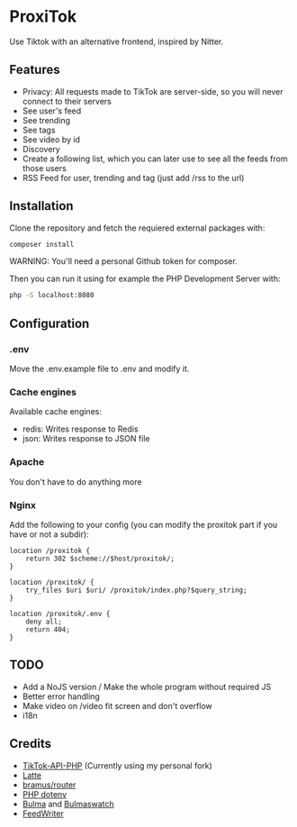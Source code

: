 # ProxiTok
Use Tiktok with an alternative frontend, inspired by Nitter.

## Features
* Privacy: All requests made to TikTok are server-side, so you will never connect to their servers
* See user's feed
* See trending
* See tags
* See video by id
* Discovery
* Create a following list, which you can later use to see all the feeds from those users
* RSS Feed for user, trending and tag (just add /rss to the url)

## Installation
Clone the repository and fetch the requiered external packages with:
```bash
composer install
```

WARNING: You'll need a personal Github token for composer.

Then you can run it using for example the PHP Development Server with:
```bash
php -S localhost:8080
```

## Configuration
### .env
Move the .env.example file to .env and modify it.

### Cache engines
Available cache engines:
* redis: Writes response to Redis
* json: Writes response to JSON file

### Apache
You don't have to do anything more

### Nginx
Add the following to your config (you can modify the proxitok part if you have or not a subdir):
```
location /proxitok {
    return 302 $scheme://$host/proxitok/;
}

location /proxitok/ {
    try_files $uri $uri/ /proxitok/index.php?$query_string;
}

location /proxitok/.env {
    deny all;
    return 404;
}
```

## TODO
* Add a NoJS version / Make the whole program without required JS
* Better error handling
* Make video on /video fit screen and don't overflow
* i18n

## Credits
* [TikTok-API-PHP](https://github.com/ssovit/TikTok-API-PHP) (Currently using my personal fork)
* [Latte](https://github.com/nette/latte)
* [bramus/router](https://github.com/bramus/router)
* [PHP dotenv](https://github.com/vlucas/phpdotenv)
* [Bulma](https://github.com/jgthms/bulma) and [Bulmaswatch](https://github.com/jenil/bulmaswatch)
* [FeedWriter](https://github.com/mibe/FeedWriter)
